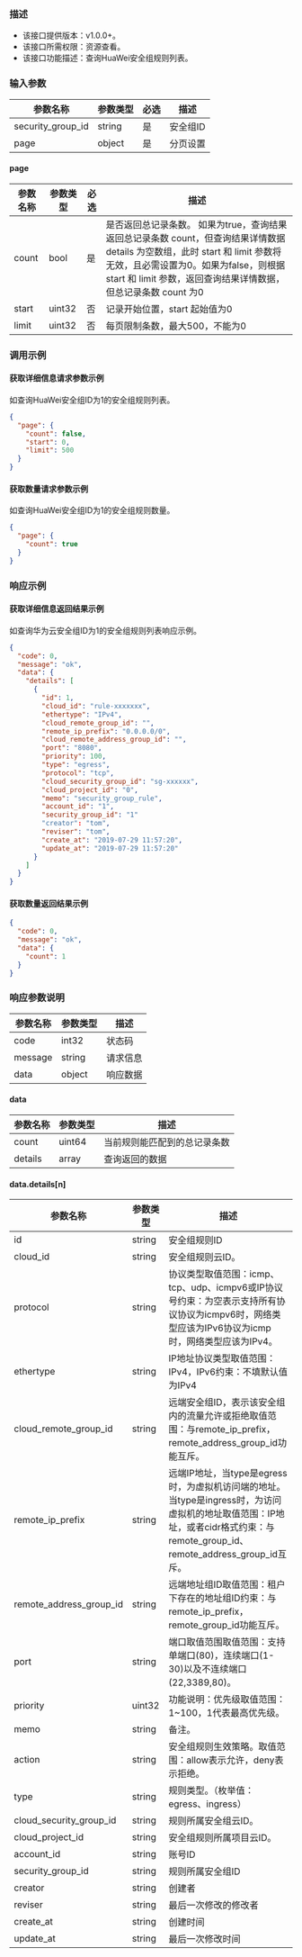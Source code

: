 ### 描述

- 该接口提供版本：v1.0.0+。
- 该接口所需权限：资源查看。
- 该接口功能描述：查询HuaWei安全组规则列表。

### 输入参数

| 参数名称              | 参数类型     | 必选   | 描述             |
|-------------------| ------------ | ------ | ---------------- |
| security_group_id | string       | 是     | 安全组ID     |
| page              | object       | 是     | 分页设置    |

#### page

| 参数名称 | 参数类型 | 必选 | 描述                                                         |
| -------- | -------- | ---- | ------------------------------------------------------------ |
| count    | bool     | 是   | 是否返回总记录条数。 如果为true，查询结果返回总记录条数 count，但查询结果详情数据 details 为空数组，此时 start 和 limit 参数将无效，且必需设置为0。如果为false，则根据 start 和 limit 参数，返回查询结果详情数据，但总记录条数 count 为0 |
| start    | uint32   | 否   | 记录开始位置，start 起始值为0                                |
| limit    | uint32   | 否   | 每页限制条数，最大500，不能为0                               |

### 调用示例

#### 获取详细信息请求参数示例

如查询HuaWei安全组ID为1的安全组规则列表。

```json
{
  "page": {
    "count": false,
    "start": 0,
    "limit": 500
  }
}
```

#### 获取数量请求参数示例

如查询HuaWei安全组ID为1的安全组规则数量。

```json
{
  "page": {
    "count": true
  }
}
```

### 响应示例

#### 获取详细信息返回结果示例

如查询华为云安全组ID为1的安全组规则列表响应示例。

```json
{
  "code": 0,
  "message": "ok",
  "data": {
    "details": [
      {
        "id": 1,
        "cloud_id": "rule-xxxxxxx",
        "ethertype": "IPv4",
        "cloud_remote_group_id": "",
        "remote_ip_prefix": "0.0.0.0/0",
        "cloud_remote_address_group_id": "",
        "port": "8080",
        "priority": 100,
        "type": "egress",
        "protocol": "tcp",
        "cloud_security_group_id": "sg-xxxxxx",
        "cloud_project_id": "0",
        "memo": "security_group_rule",
        "account_id": "1",
        "security_group_id": "1"
        "creator": "tom",
        "reviser": "tom",
        "create_at": "2019-07-29 11:57:20",
        "update_at": "2019-07-29 11:57:20"
      }
    ]
  }
}
```

#### 获取数量返回结果示例

```json
{
  "code": 0,
  "message": "ok",
  "data": {
    "count": 1
  }
}
```

### 响应参数说明

| 参数名称 | 参数类型 | 描述     |
| -------- | -------- | -------- |
| code     | int32    | 状态码   |
| message  | string   | 请求信息 |
| data     | object   | 响应数据 |

#### data

| 参数名称       | 参数类型       | 描述                         |
|------------|------------| ---------------------------- |
| count      | uint64     | 当前规则能匹配到的总记录条数 |
| details    | array      | 查询返回的数据               |

#### data.details[n]

| 参数名称                    | 参数类型           | 描述                           |
|-------------------------|----------------| ------------------------------ |
| id                      | string   |            安全组规则ID      |
| cloud_id                | string   |安全组规则云ID。 |
| protocol                | string   | 协议类型取值范围：icmp、tcp、udp、icmpv6或IP协议号约束：为空表示支持所有协议协议为icmpv6时，网络类型应该为IPv6协议为icmp时，网络类型应该为IPv4。|
| ethertype               | string   |IP地址协议类型取值范围：IPv4，IPv6约束：不填默认值为IPv4|
| cloud_remote_group_id   | string   | 远端安全组ID，表示该安全组内的流量允许或拒绝取值范围：与remote_ip_prefix，remote_address_group_id功能互斥。 |
| remote_ip_prefix        | string   | 远端IP地址，当type是egress时，为虚拟机访问端的地址。当type是ingress时，为访问虚拟机的地址取值范围：IP地址，或者cidr格式约束：与remote_group_id、remote_address_group_id互斥。 |
| remote_address_group_id | string   | 远端地址组ID取值范围：租户下存在的地址组ID约束：与remote_ip_prefix，remote_group_id功能互斥。 |
| port                    | string   | 端口取值范围取值范围：支持单端口(80)，连续端口(1-30)以及不连续端口(22,3389,80)。 |
| priority                | uint32   | 功能说明：优先级取值范围：1~100，1代表最高优先级。|
| memo                    | string   | 备注。|
| action                  | string   | 安全组规则生效策略。取值范围：allow表示允许，deny表示拒绝。    |
| type                    | string   | 规则类型。（枚举值：egress、ingress）|
| cloud_security_group_id | string   | 规则所属安全组云ID。 |
| cloud_project_id        | string   | 安全组规则所属项目云ID。 |
| account_id              | string   | 账号ID |
| security_group_id       | string   | 规则所属安全组ID |
| creator                 | string   | 创建者            |
| reviser                 | string   | 最后一次修改的修改者 |
| create_at               | string   | 创建时间           |
| update_at               | string   | 最后一次修改时间    |

